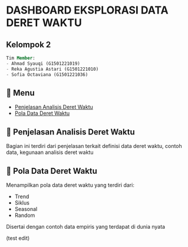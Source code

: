 # DASHBOARD EKSPLORASI DATA DERET WAKTU

## Kelompok 2
```sql
Tim Member:
- Ahmad Syauqi (G1501221019)
- Reka Agustia Astari (G1501221010)
- Sofia Octaviana (G1501221036)
```

## :bookmark_tabs: Menu
- [Penjelasan Analisis Deret Waktu](#scroll_Penjelasan-Analisis-Deret-Waktu)
- [Pola Data Deret Waktu](#scroll_Pola-Data-Deret-Waktu)

## :scroll: Penjelasan Analisis Deret Waktu
Bagian ini terdiri dari penjelasan terkait definisi data deret waktu, contoh data, kegunaan analisis deret waktu

## :scroll: Pola Data Deret Waktu
Menampilkan pola data deret waktu yang terdiri dari:
- Trend
- Siklus
- Seasonal
- Random

Disertai dengan contoh data empiris yang terdapat di dunia nyata

(test edit)

